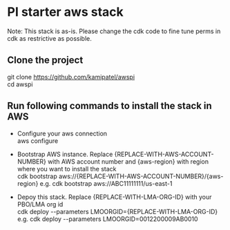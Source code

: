 # PI starter aws stack 
Note: This stack is as-is. Please change the cdk code to fine tune perms in cdk as restrictive as possible. 

## Clone the project 
git clone https://github.com/kamipatel/awspi    
cd awspi  

## Run following commands to install the stack in AWS   
- Configure your aws connection     
aws configure

- Bootstrap AWS instance. Replace {REPLACE-WITH-AWS-ACCOUNT-NUMBER} with AWS account number and {aws-region} with region where you want to install the stack     
cdk bootstrap aws://{REPLACE-WITH-AWS-ACCOUNT-NUMBER}/{aws-region}
e.g. cdk bootstrap aws://ABC11111111/us-east-1

- Depoy this stack. Replace {REPLACE-WITH-LMA-ORG-ID} with your PBO/LMA org id  
cdk deploy --parameters LMOORGID={REPLACE-WITH-LMA-ORG-ID}
e.g. cdk deploy --parameters LMOORGID=0012200009AB0010


